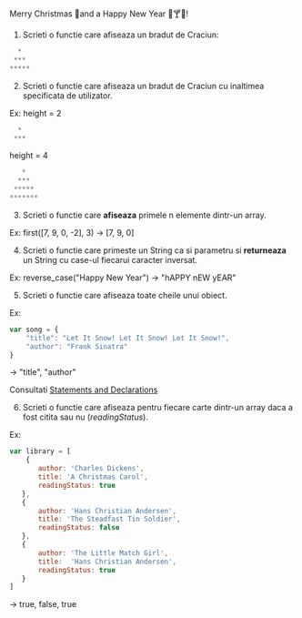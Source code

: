 Merry Christmas 🎄and a Happy New Year 🎉🍸🎆!  

1. Scrieti o functie care afiseaza un bradut de Craciun:

```javascript
  *
 ***
*****
```

2. Scrieti o functie care afiseaza un bradut de Craciun cu inaltimea specificata de utilizator.

Ex: height = 2

```javascript
  *
 ***
```

 height = 4

```javascript
   *
  ***
 *****
*******
``` 

3. Scrieti o functie care **afiseaza** primele n elemente dintr-un array.

Ex: first([7, 9, 0, -2], 3) &rarr; [7, 9, 0] 


4. Scrieti o functie care primeste un String ca si parametru si **returneaza** un String cu case-ul fiecarui caracter inversat.

Ex: reverse_case("Happy New Year") &rarr; "hAPPY nEW yEAR"


5. Scrieti o functie care afiseaza toate cheile unui obiect.

Ex: 

```javascript
var song = {
    "title": "Let It Snow! Let It Snow! Let It Snow!",
    "author": "Frank Sinatra"
}
```
&rarr; "title", "author"

Consultati [Statements and Declarations](https://developer.mozilla.org/en-US/docs/Web/JavaScript/Reference/Statements#Iterations)


6. Scrieti o functie care afiseaza pentru fiecare carte dintr-un array daca a fost citita sau nu (*readingStatus*).

Ex:

```javascript
var library = [
    {
       author: 'Charles Dickens',
       title: 'A Christmas Carol',
       readingStatus: true
   },
   {
       author: 'Hans Christian Andersen',
       title: 'The Steadfast Tin Soldier',
       readingStatus: false
   },
   {
       author: 'The Little Match Girl',
       title:  'Hans Christian Andersen', 
       readingStatus: true
   }
]
```
&rarr; true, false, true
